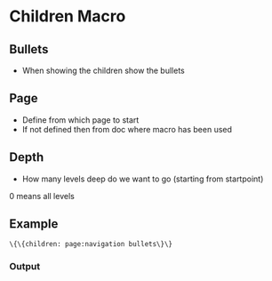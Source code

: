 Children Macro
==============

Bullets
-------

-   When showing the children show the bullets

Page
----

-   Define from which page to start
-   If not defined then from doc where macro has been used

Depth
-----

-   How many levels deep do we want to go (starting from startpoint)

0 means all levels

Example
-------

```
\{\{children: page:navigation bullets\}\}
```

### Output
